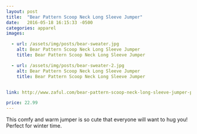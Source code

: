 ```yaml
---
layout: post
title:  "Bear Pattern Scoop Neck Long Sleeve Jumper"
date:   2016-05-18 16:15:33 -0500
categories: apparel
images:

  - url: /assets/img/posts/bear-sweater.jpg
    alt: Bear Pattern Scoop Neck Long Sleeve Jumper
    title: Bear Pattern Scoop Neck Long Sleeve Jumper

  - url: /assets/img/posts/bear-sweater-2.jpg
    alt: Bear Pattern Scoop Neck Long Sleeve Jumper
    title: Bear Pattern Scoop Neck Long Sleeve Jumper


link: http://www.zaful.com/bear-pattern-scoop-neck-long-sleeve-jumper-p_115656.html

price: 22.99
---
```


This comfy and warm jumper is so cute that everyone will want to hug you! Perfect for winter time.